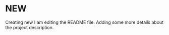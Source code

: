 # NEW
Creating new
I am editing the README file. Adding some more details about the project description.
